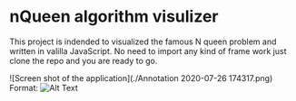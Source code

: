 # nQueen algorithm visulizer

This project is indended to visualized the famous N queen problem and written in valilla JavaScript. No need to import any kind of frame work just clone the repo and you are ready to go.



![Screen shot of the application](./Annotation 2020-07-26 174317.png)
Format: ![Alt Text](url)
